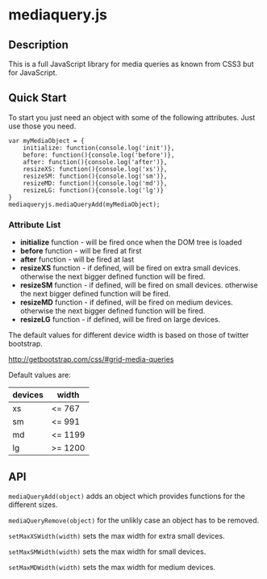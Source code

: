 mediaquery.js
=============

## Description

This is a full JavaScript library for media queries as known from CSS3 but for JavaScript.


## Quick Start

To start you just need an object with some of the following attributes. Just use those you need.

```
var myMediaObject = {
    initialize: function(console.log('init')},
    before: function(){console.log('before')},
 	after: function(){console.log('after')},
 	resizeXS: function(){console.log('xs')},
 	resizeSM: function(){console.log('sm')},
 	resizeMD: function(){console.log('md')},
 	resizeLG: function(){console.log('lg')}
}
mediaqueryjs.mediaQueryAdd(myMediaObject);
```

### Attribute List

- **initialize** function - will be fired once when the DOM tree is loaded
- **before** function - will be fired at first
- **after** function - will be fired at last
- **resizeXS** function - if defined, will be fired on extra small devices. otherwise the next bigger defined function will be fired.
- **resizeSM** function - if defined, will be fired on small devices. otherwise the next bigger defined function will be fired.
- **resizeMD** function - if defined, will be fired on medium devices. otherwise the next bigger defined function will be fired.
- **resizeLG** function - if defined, will be fired on large devices.

The default values for different device width is based on those of twitter bootstrap.

<http://getbootstrap.com/css/#grid-media-queries>

Default values are:

| devices       |  width    |
| ------------- | --------- |
| xs            |  <= 767   |
| sm            |  <= 991   |
| md            |  <= 1199  |
| lg            |  >= 1200  |


## API

`mediaQueryAdd(object)` adds an object which provides functions for the different sizes.

`mediaQueryRemove(object)` for the unlikly case an object has to be removed.

`setMaxXSWidth(width)` sets the max width for extra small devices.

`setMaxSMWidth(width)` sets the max width for small devices.

`setMaxMDWidth(width)` sets the max width for medium devices.

